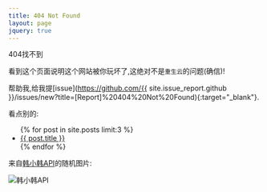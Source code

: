 ```yaml
---
title: 404 Not Found
layout: page
jquery: true
---
```


<div class="page-title">404找不到</div>

看到这个页面说明这个网站被你玩坏了,这绝对不是`重生云`的问题(确信)!

帮助我,给我提[issue](https://github.com/{{ site.issue_report.github }}/issues/new?title=[Report]%20404%20Not%20Found){:target="_blank"}.

看点别的:

<ul>
{% for post in site.posts limit:3 %}
  <li><a href="{{ post.url }}">{{ post.title }}</a></li>
{% endfor %}
</ul>

来自[韩小韩API](https://api.vvhan.com/dongman.html)的随机图片:

<img src="https://api.vvhan.com/api/acgimg" alt="韩小韩API">
